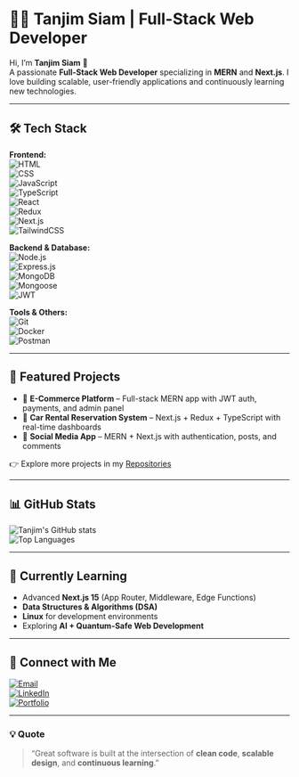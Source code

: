 # 👨‍💻 Tanjim Siam | Full-Stack Web Developer  

Hi, I’m **Tanjim Siam** 👋  
A passionate **Full-Stack Web Developer** specializing in **MERN** and **Next.js**. I love building scalable, user-friendly applications and continuously learning new technologies.  

---

## 🛠️ Tech Stack  

**Frontend:**  
![HTML](https://img.shields.io/badge/-HTML-orange?logo=html5&logoColor=white)  
![CSS](https://img.shields.io/badge/-CSS-blue?logo=css3&logoColor=white)  
![JavaScript](https://img.shields.io/badge/-JavaScript-yellow?logo=javascript&logoColor=black)  
![TypeScript](https://img.shields.io/badge/-TypeScript-blue?logo=typescript&logoColor=white)  
![React](https://img.shields.io/badge/-React-61DAFB?logo=react&logoColor=black)  
![Redux](https://img.shields.io/badge/-Redux-764ABC?logo=redux&logoColor=white)  
![Next.js](https://img.shields.io/badge/-Next.js-black?logo=next.js&logoColor=white)  
![TailwindCSS](https://img.shields.io/badge/-TailwindCSS-38B2AC?logo=tailwind-css&logoColor=white)  

**Backend & Database:**  
![Node.js](https://img.shields.io/badge/-Node.js-339933?logo=node.js&logoColor=white)  
![Express.js](https://img.shields.io/badge/-Express.js-black?logo=express&logoColor=white)  
![MongoDB](https://img.shields.io/badge/-MongoDB-47A248?logo=mongodb&logoColor=white)  
![Mongoose](https://img.shields.io/badge/-Mongoose-880000?logo=mongoose&logoColor=white)  
![JWT](https://img.shields.io/badge/-JWT-black?logo=json-web-tokens&logoColor=white)  

**Tools & Others:**  
![Git](https://img.shields.io/badge/-Git-F05032?logo=git&logoColor=white)  
![Docker](https://img.shields.io/badge/-Docker-2496ED?logo=docker&logoColor=white)  
![Postman](https://img.shields.io/badge/-Postman-FF6C37?logo=postman&logoColor=white)  

---

## 📂 Featured Projects  

- 🛒 **E-Commerce Platform** – Full-stack MERN app with JWT auth, payments, and admin panel  
- 🚗 **Car Rental Reservation System** – Next.js + Redux + TypeScript with real-time dashboards  
- 💬 **Social Media App** – MERN + Next.js with authentication, posts, and comments  

👉 Explore more projects in my [Repositories](https://github.com/tanjimsiam?tab=repositories)  

---

## 📊 GitHub Stats  

![Tanjim's GitHub stats](https://github-readme-stats.vercel.app/api?username=tanjimsiam&show_icons=true&theme=default)  
![Top Languages](https://github-readme-stats.vercel.app/api/top-langs/?username=tanjimsiam&layout=compact&theme=default)  

---

## 🌱 Currently Learning  

- Advanced **Next.js 15** (App Router, Middleware, Edge Functions)  
- **Data Structures & Algorithms (DSA)**  
- **Linux** for development environments  
- Exploring **AI + Quantum-Safe Web Development**  

---

## 🤝 Connect with Me  

[![Email](https://img.shields.io/badge/Email-D14836?logo=gmail&logoColor=white)](mailto:your-email@example.com)  
[![LinkedIn](https://img.shields.io/badge/LinkedIn-0077B5?logo=linkedin&logoColor=white)](https://linkedin.com/in/your-link)  
[![Portfolio](https://img.shields.io/badge/Portfolio-000000?logo=vercel&logoColor=white)](https://your-portfolio-link.com)  

---

### 💡 Quote  
> “Great software is built at the intersection of **clean code**, **scalable design**, and **continuous learning**.”  
